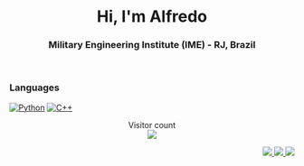 <h1 align="center">Hi, I'm Alfredo</h1>
<h3 align="center">Military Engineering Institute (IME) - RJ, Brazil</h3> <br />

### Languages

[![Python](https://img.shields.io/badge/-Python-000?&logo=Python)](https://ra1nbow.xyz?ref=github)
[![C++](https://img.shields.io/badge/C++-000?&logo=cplusplus&logoColor=0057b8)](https://ra1nbow.xyz?ref=github)


<!---### Technologies

[![](https://img.shields.io/badge/-Node.js-000?&logo=node.js)](https://ra1nbow.xyz?ref=github)
[![](https://img.shields.io/badge/-Vue-000?&logo=Vue.js)](https://ra1nbow.xyz?ref=github)
[![](https://img.shields.io/badge/-React-000?&logo=React)](https://ra1nbow.xyz?ref=github)
[![](https://img.shields.io/badge/-Next.js-000?&logo=Next.js)](https://ra1nbow.xyz?ref=github)
-->

<p align="center"> 
  Visitor count<br>
  <a>
    <img src="https://profile-counter.glitch.me/AlfredoQuintella/count.svg" />
  </a>
</p> 

<p align="right">
  <a href="https://www.linkedin.com/in/alfredo-quintella-322818165/">
    <img src="https://img.shields.io/badge/LinkedIn-0077B5?style=for-the-badge&logo=linkedin&logoColor=white">
  </a>
  <a href="alfredo.quintella@gmail.com">
    <img src="https://img.shields.io/badge/Gmail-D14836?style=for-the-badge&logo=gmail&logoColor=white"
  </a>
  <a href="https://www.instagram.com/alfredqp/"/>
    <img src="https://img.shields.io/badge/Instagram-E4405F?style=for-the-badge&logo=instagram&logoColor=white"/>
  </a>
</p>
